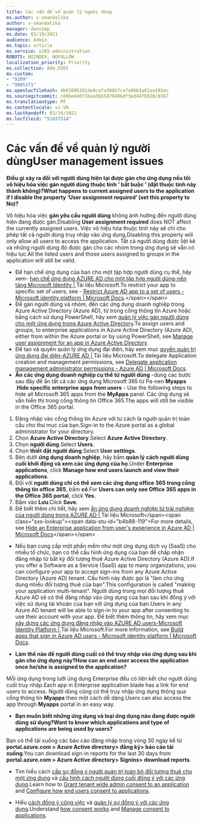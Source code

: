 ```yaml
---
title: Các vấn đề về quản lý người dùng
ms.author: v-smandalika
author: v-smandalika
manager: dansimp
ms.date: 03/19/2021
audience: Admin
ms.topic: article
ms.service: o365-administration
ROBOTS: NOINDEX, NOFOLLOW
localization_priority: Priority
ms.collection: Adm_O365
ms.custom:
- "9209"
- "9005371"
ms.openlocfilehash: 4b61686381de0cafa38857ca7a96b3a81aa191ec
ms.sourcegitcommit: c08bed4071baa3bb5879496df3ed44fb828c8367
ms.translationtype: MT
ms.contentlocale: vi-VN
ms.lasthandoff: 03/19/2021
ms.locfileid: "51037514"
---
```

# <a name="user-management-issues"></a><span data-ttu-id="b4b88-102">Các vấn đề về quản lý người dùng</span><span class="sxs-lookup"><span data-stu-id="b4b88-102">User management issues</span></span>

<span data-ttu-id="b4b88-103">**Điều gì xảy ra đối với người dùng hiện tại được gán cho ứng dụng nếu tôi vô hiệu hóa việc gán người dùng thuộc tính ' bắt buộc ' (đặt thuộc tính này thành không)?**</span><span class="sxs-lookup"><span data-stu-id="b4b88-103">**What happens to current assigned users to the application if I disable the property ‘User assignment required’ (set this property to No)?**</span></span>

<span data-ttu-id="b4b88-104">Vô hiệu hóa việc **gán yêu cầu người dùng** không ảnh hưởng đến người dùng hiện đang được gán.</span><span class="sxs-lookup"><span data-stu-id="b4b88-104">Disabling **User assignment required** does NOT affect the currently assigned users.</span></span> <span data-ttu-id="b4b88-105">Việc vô hiệu hóa thuộc tính này sẽ chỉ cho phép tất cả người dùng truy nhập vào ứng dụng.</span><span class="sxs-lookup"><span data-stu-id="b4b88-105">Disabling this property will only allow all users to access the application.</span></span> <span data-ttu-id="b4b88-106">Tất cả người dùng được liệt kê và những người dùng đó được gán cho các nhóm trong ứng dụng sẽ vẫn có hiệu lực.</span><span class="sxs-lookup"><span data-stu-id="b4b88-106">All the listed users and those users assigned to groups in the application will still be valid.</span></span>

- <span data-ttu-id="b4b88-107">Để hạn chế ứng dụng của bạn cho một tập hợp người dùng cụ thể, hãy xem- [hạn chế ứng dụng AZURE AD cho một tập hợp người dùng-nền tảng Microsoft Identity | ](https://docs.microsoft.com/azure/active-directory/develop/howto-restrict-your-app-to-a-set-of-users#:~:text=Select%20the%20application%20you%20want%2cand%20set%20it%20to%20Yes.)Tài liệu Microsoft.</span><span class="sxs-lookup"><span data-stu-id="b4b88-107">To restrict your app to specific set of users, see - [Restrict Azure AD app to a set of users - Microsoft identity platform | Microsoft Docs](https://docs.microsoft.com/azure/active-directory/develop/howto-restrict-your-app-to-a-set-of-users#:~:text=Select%20the%20application%20you%20want%2cand%20set%20it%20to%20Yes.).</span></span>
- <span data-ttu-id="b4b88-108">Để gán người dùng và nhóm, đến các ứng dụng doanh nghiệp trong Azure Active Directory (Azure AD), từ trong cổng thông tin Azure hoặc bằng cách sử dụng PowerShell, hãy xem [quản lý việc gán người dùng cho một ứng dụng trong Azure Active Directory](https://docs.microsoft.com/azure/active-directory/manage-apps/assign-user-or-group-access-portal).</span><span class="sxs-lookup"><span data-stu-id="b4b88-108">To assign users and groups, to enterprise applications in Azure Active Directory (Azure AD), either from within the Azure portal or by using PowerShell, see [Manage user assignment for an app in Azure Active Directory](https://docs.microsoft.com/azure/active-directory/manage-apps/assign-user-or-group-access-portal).</span></span>
- <span data-ttu-id="b4b88-109">Để tạo và quyền quản lý ứng dụng đại diện, hãy xem mục [quyền quản trị ứng dụng đại diện-AZURE AD | ](https://docs.microsoft.com/azure/active-directory/roles/delegate-app-roles)Tài liệu Microsoft.</span><span class="sxs-lookup"><span data-stu-id="b4b88-109">To delegate Application creation and management permissions, see [Delegate application management administrator permissions - Azure AD | Microsoft Docs](https://docs.microsoft.com/azure/active-directory/roles/delegate-app-roles).</span></span>
- <span data-ttu-id="b4b88-110">**Ẩn các ứng dụng doanh nghiệp cụ thể từ người dùng** -dùng các bước sau đây để ẩn tất cả các ứng dụng Microsoft 365 từ Pa-nen **Myapps** .</span><span class="sxs-lookup"><span data-stu-id="b4b88-110">**Hide specific enterprise apps from users** - Use the following steps to hide all Microsoft 365 apps from the **MyApps** panel.</span></span> <span data-ttu-id="b4b88-111">Các ứng dụng sẽ vẫn hiển thị trong cổng thông tin Office 365.</span><span class="sxs-lookup"><span data-stu-id="b4b88-111">The apps will still be visible in the Office 365 portal.</span></span>

 1. <span data-ttu-id="b4b88-112">Đăng nhập vào cổng thông tin Azure với tư cách là người quản trị toàn cầu cho thư mục của bạn.</span><span class="sxs-lookup"><span data-stu-id="b4b88-112">Sign-in to the Azure portal as a global administrator for your directory.</span></span> 
 2. <span data-ttu-id="b4b88-113">Chọn **Azure Active Directory**.</span><span class="sxs-lookup"><span data-stu-id="b4b88-113">Select **Azure Active Directory**.</span></span> 
 3. <span data-ttu-id="b4b88-114">Chọn **người dùng**.</span><span class="sxs-lookup"><span data-stu-id="b4b88-114">Select **Users**.</span></span> 
 4. <span data-ttu-id="b4b88-115">Chọn **thiết đặt người dùng**.</span><span class="sxs-lookup"><span data-stu-id="b4b88-115">Select **User settings**.</span></span> 
 5. <span data-ttu-id="b4b88-116">Bên dưới **ứng dụng doanh nghiệp**, hãy bấm **quản lý cách người dùng cuối khởi động và xem các ứng dụng của họ**.</span><span class="sxs-lookup"><span data-stu-id="b4b88-116">Under **Enterprise applications**, click **Manage how end users launch and view their applications**.</span></span> 
 6. <span data-ttu-id="b4b88-117">Đối với **người dùng chỉ có thể xem các ứng dụng office 365 trong cổng thông tin office 365**, bấm **có**.</span><span class="sxs-lookup"><span data-stu-id="b4b88-117">For **Users can only see Office 365 apps in the Office 365 portal**, click **Yes**.</span></span> 
 7. <span data-ttu-id="b4b88-118">Bấm vào **Lưu**.</span><span class="sxs-lookup"><span data-stu-id="b4b88-118">Click **Save**.</span></span> 
 8. <span data-ttu-id="b4b88-119">Để biết thêm chi tiết, hãy xem [ẩn ứng dụng doanh nghiệp từ trải nghiệm của người dùng trong AZURE AD | ](https://docs.microsoft.com/azure/active-directory/manage-apps/hide-application-from-user-portal#:~:text=%20Hide%20an%20application%20from%20the%20end%20user,6%20Click%20Properties.%207%20Click%20Save.%20See%20More.)Tài liệu Microsoft</span><span class="sxs-lookup"><span data-stu-id="b4b88-119">For more details, see [Hide an Enterprise application from user's experience in Azure AD | Microsoft Docs](https://docs.microsoft.com/azure/active-directory/manage-apps/hide-application-from-user-portal#:~:text=%20Hide%20an%20application%20from%20the%20end%20user,6%20Click%20Properties.%207%20Click%20Save.%20See%20More.)</span></span>

- <span data-ttu-id="b4b88-120">Nếu bạn cung cấp một phần mềm như một ứng dụng dịch vụ (SaaS) cho nhiều tổ chức, bạn có thể cấu hình ứng dụng của bạn để chấp nhận đăng nhập từ bất kỳ đối tượng thuê Azure Active Directory (Azure AD).</span><span class="sxs-lookup"><span data-stu-id="b4b88-120">If you offer a Software as a Service (SaaS) app to many organizations, you can configure your app to accept sign-ins from any Azure Active Directory (Azure AD) tenant.</span></span> <span data-ttu-id="b4b88-121">Cấu hình này được gọi là "làm cho ứng dụng nhiều đối tượng thuê của bạn".</span><span class="sxs-lookup"><span data-stu-id="b4b88-121">This configuration is called "making your application multi-tenant".</span></span> <span data-ttu-id="b4b88-122">Người dùng trong mọi đối tượng thuê Azure AD sẽ có thể đăng nhập vào ứng dụng của bạn sau khi đồng ý với việc sử dụng tài khoản của bạn với ứng dụng của bạn.</span><span class="sxs-lookup"><span data-stu-id="b4b88-122">Users in any Azure AD tenant will be able to sign-in to your app after consenting to use their account with your app.</span></span> <span data-ttu-id="b4b88-123">Để biết thêm thông tin, hãy xem mục [xây dựng các ứng dụng đăng nhập vào AZURE AD users-Microsoft Identity Platform | ](https://docs.microsoft.com/azure/active-directory/develop/howto-convert-app-to-be-multi-tenant)Tài liệu Microsoft.</span><span class="sxs-lookup"><span data-stu-id="b4b88-123">For more information, see [Build apps that sign in Azure AD users - Microsoft identity platform | Microsoft Docs](https://docs.microsoft.com/azure/active-directory/develop/howto-convert-app-to-be-multi-tenant).</span></span>

- <span data-ttu-id="b4b88-124">**Làm thế nào để người dùng cuối có thể truy nhập vào ứng dụng sau khi gán cho ứng dụng này?**</span><span class="sxs-lookup"><span data-stu-id="b4b88-124">**How can an end user access the application once he/she is assigned to the application?**</span></span>

<span data-ttu-id="b4b88-125">Mỗi ứng dụng trong lưỡi ứng dụng Enterprise đều có liên kết cho người dùng cuối truy nhập.</span><span class="sxs-lookup"><span data-stu-id="b4b88-125">Each app in Enterprise application blade has a link for end users to access.</span></span> <span data-ttu-id="b4b88-126">Người dùng cũng có thể truy nhập ứng dụng thông qua cổng thông tin **Myapps** theo một cách dễ dàng.</span><span class="sxs-lookup"><span data-stu-id="b4b88-126">Users can also access the app through **Myapps** portal in an easy way.</span></span>

- <span data-ttu-id="b4b88-127">**Bạn muốn biết những ứng dụng và loại ứng dụng nào đang được người dùng sử dụng?**</span><span class="sxs-lookup"><span data-stu-id="b4b88-127">**Want to know which applications and type of applications are being used by users?**</span></span>

<span data-ttu-id="b4b88-128">Bạn có thể tải xuống các báo cáo đăng nhập trong vòng 30 ngày kể từ **portal.azure.com > Azure Active directory> đăng ký> báo cáo tải xuống**.</span><span class="sxs-lookup"><span data-stu-id="b4b88-128">You can download sign-in reports for the last 30 days from **portal.azure.com > Azure Active directory> Signins> download reports**.</span></span>

- <span data-ttu-id="b4b88-129">Tìm hiểu cách [cấp sự đồng ý người quản trị toàn bộ đối tượng thuê cho một ứng dụng](https://docs.microsoft.com/azure/active-directory/manage-apps/grant-admin-consent) và [cấu hình cách người dùng cuối đồng ý với các ứng dụng](https://docs.microsoft.com/azure/active-directory/manage-apps/configure-user-consent).</span><span class="sxs-lookup"><span data-stu-id="b4b88-129">Learn how to [Grant tenant wide admin consent to an application](https://docs.microsoft.com/azure/active-directory/manage-apps/grant-admin-consent) and [Configure how end users consent to applications](https://docs.microsoft.com/azure/active-directory/manage-apps/configure-user-consent).</span></span>

- <span data-ttu-id="b4b88-130">Hiểu [cách đồng ý công việc](https://docs.microsoft.com/azure/active-directory/develop/v2-permissions-and-consent) và [quản lý sự đồng ý với các ứng dụng](https://docs.microsoft.com/azure/active-directory/manage-apps/manage-consent-requests).</span><span class="sxs-lookup"><span data-stu-id="b4b88-130">Understand [how consent works](https://docs.microsoft.com/azure/active-directory/develop/v2-permissions-and-consent) and [Manage consent to applications](https://docs.microsoft.com/azure/active-directory/manage-apps/manage-consent-requests).</span></span>


